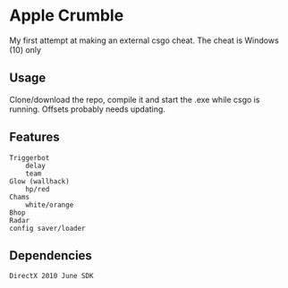 # Apple Crumble
My first attempt at making an external csgo cheat.
The cheat is Windows (10) only

## Usage
Clone/download the repo, compile it and start the .exe while csgo is running.
Offsets probably needs updating.

## Features
    Triggerbot
        delay
        team
    Glow (wallhack)
        hp/red
    Chams
        white/orange
    Bhop
    Radar
    config saver/loader

## Dependencies
    DirectX 2010 June SDK
